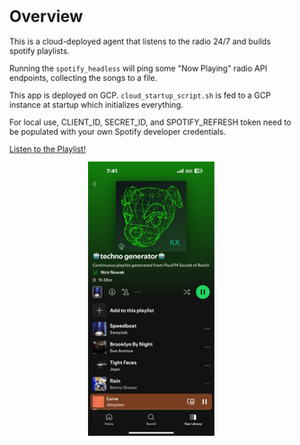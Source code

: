<h1>Overview</h1>
This is a cloud-deployed agent that listens to the radio 24/7 and builds spotify playlists.

Running the `spotify_headless` will ping some "Now Playing" radio API endpoints, collecting the songs to a file.

This app is deployed on GCP. `cloud_startup_script.sh` is fed to a GCP instance at startup which initializes everything.

For local use, CLIENT_ID, SECRET_ID, and SPOTIFY_REFRESH token need to be populated with your own Spotify developer credentials. 

<a href="https://open.spotify.com/playlist/3Oof1Q9vwZpJrj0L9ohkOc">Listen to the Playlist!</a>
<p align="center">
  <img src="example.png" alt="A continuously generated Spotify playlist from FluxFM Sound of Berlin" width="225px" />
</p>
